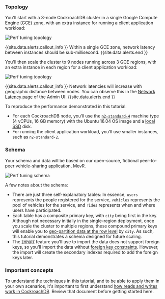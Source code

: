 ### Topology

You'll start with a 3-node CockroachDB cluster in a single Google Compute Engine (GCE) zone, with an extra instance for running a client application workload:

<img src="{{ 'images/v20.1/perf_tuning_single_region_topology.png' | relative_url }}" alt="Perf tuning topology" style="max-width:100%" />

{{site.data.alerts.callout_info }}
Within a single GCE zone, network latency between instances should be sub-millisecond.
{{site.data.alerts.end }}

You'll then scale the cluster to 9 nodes running across 3 GCE regions, with an extra instance in each region for a client application workload:

<img src="{{ 'images/v20.1/perf_tuning_multi_region_topology.png' | relative_url }}" alt="Perf tuning topology" style="max-width:100%" />

{{site.data.alerts.callout_info }}
Network latencies will increase with geographic distance between nodes. You can observe this in the [Network Latency page](admin-ui-network-latency-page.html) of the Admin UI.
{{site.data.alerts.end }}

To reproduce the performance demonstrated in this tutorial:

- For each CockroachDB node, you'll use the [`n2-standard-4`](https://cloud.google.com/compute/docs/machine-types#standard_machine_types) machine type (4 vCPUs, 16 GB memory) with the Ubuntu 16.04 OS image and a [local SSD](https://cloud.google.com/compute/docs/disks/#localssds) disk.
- For running the client application workload, you'll use smaller instances, such as `n2-standard-2`.

### Schema

Your schema and data will be based on our open-source, fictional peer-to-peer vehicle-sharing application, [MovR](movr.html).

<img src="{{ 'images/v20.1/perf_tuning_movr_schema.png' | relative_url }}" alt="Perf tuning schema" style="max-width:100%" />

A few notes about the schema:

- There are just three self-explanatory tables: In essence, `users` represents the people registered for the service, `vehicles` represents the pool of vehicles for the service, and `rides` represents when and where users have participated.   
- Each table has a composite primary key, with `city` being first in the key. Although not necessary initially in the single-region deployment, once you scale the cluster to multiple regions, these compound primary keys will enable you to [geo-partition data at the row level](partitioning.html#partition-using-primary-key) by `city`. As such, this tutorial demonstrates a schema designed for future scaling.
- The [`IMPORT`](import.html) feature you'll use to import the data does not support foreign keys, so you'll import the data without [foreign key constraints](foreign-key.html). However, the import will create the secondary indexes required to add the foreign keys later.

### Important concepts

To understand the techniques in this tutorial, and to be able to apply them in your own scenarios, it's important to first understand [how reads and writes work in CockroachDB](architecture/reads-and-writes-overview.html). Review that document before getting started here.

